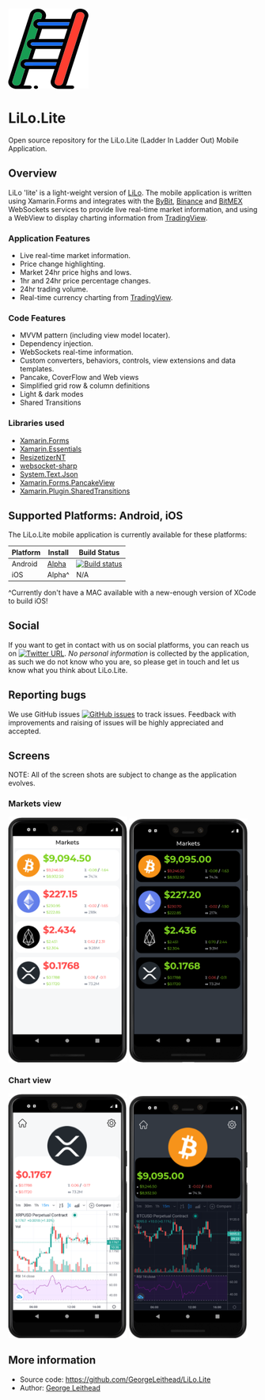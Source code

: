 ![LiLo](Screenshots/launcher_foreground.png "LiLo.Lite - logo")

# LiLo.Lite 
Open source repository for the LiLo.Lite (Ladder In Ladder Out) Mobile Application.

## Overview
LiLo 'lite' is a light-weight version of [LiLo](https://georgeleithead.github.io/LiLo_Public/).
The mobile application is written using Xamarin.Forms and integrates with the [ByBit](https://www.bybit.com), [Binance](https://www.binance.com/) and [BitMEX](https://www.bitmex.com) WebSockets services to provide live real-time market information, and using a WebView to display charting information from [TradingView](https://uk.tradingview.com/).

### Application Features
- Live real-time market information.
- Price change highlighting.
- Market 24hr price highs and lows.
- 1hr and 24hr price percentage changes.
- 24hr trading volume.
- Real-time currency charting from [TradingView](https://uk.tradingview.com/).

### Code Features
- MVVM pattern (including view model locater).
- Dependency injection.
- WebSockets real-time information.
- Custom converters, behaviors, controls, view extensions and data templates.
- Pancake, CoverFlow and Web views
- Simplified grid row & column definitions
- Light & dark modes
- Shared Transitions

### Libraries used
- [Xamarin.Forms](https://github.com/xamarin/Xamarin.Forms)
- [Xamarin.Essentials](https://github.com/xamarin/Essentials)
- [ResizetizerNT](https://github.com/Redth/ResizetizerNT)
- [websocket-sharp](https://github.com/PingmanTools/websocket-sharp/)
- [System.Text.Json](https://github.com/dotnet/corefx)
- [Xamarin.Forms.PancakeView](https://github.com/sthewissen/Xamarin.Forms.PancakeView)
- [Xamarin.Plugin.SharedTransitions](https://github.com/jsuarezruiz/Xamarin.Plugin.SharedTransitions)

## Supported Platforms: Android, iOS

The LiLo.Lite mobile application is currently available for these platforms:

| Platform | Install | Build Status |
| -------- | ------- | ------------ |
| Android  | [Alpha](https://install.appcenter.ms/users/george-internetwideworld.com/apps/LiLo.Lite.Android/releases/) | [![Build status](https://build.appcenter.ms/v0.1/apps/4a6daf54-3a40-41b5-b2b2-11f740b0b3c7/branches/master/badge)](https://appcenter.ms)       |
| iOS      | Alpha^ | N/A       |

^Currently don't have a MAC available with a new-enough version of XCode to build iOS!

## Social
If you want to get in contact with us on social platforms, you can reach us on [![Twitter URL](https://img.shields.io/twitter/url/https/twitter.com/LiLoMobileApp.svg?style=social&label=Follow%20%40LiLoMobileApp)](https://twitter.com/LiLoMobileApp).  *No personal information* is collected by the application, as such we do not know who you are, so please get in touch and let us know what you think about LiLo.Lite.

## Reporting bugs
We use GitHub issues [![GitHub issues](https://img.shields.io/github/issues/GeorgeLeithead/LiLo.Lite)](https://github.com/GeorgeLeithead/LiLo.Lite/issues) to track issues.  Feedback with improvements and raising of issues will be highly appreciated and accepted.

## Screens
NOTE: All of the screen shots are subject to change as the application evolves.

### Markets view
<img alt="Home view - Light theme" src="Screenshots/10.png" width="240" /> <img alt="Home view - Dark theme" src="Screenshots/11.png" width="240" /> 

### Chart view
<img alt="Chart view - Light theme" src="Screenshots/20.png" width="240" /> <img alt="Chart view - Dark theme" src="Screenshots/21.png" width="240" />

## More information
- Source code: https://github.com/GeorgeLeithead/LiLo.Lite
- Author: [George Leithead](https://twitter.com/GeorgeLeithead/)
